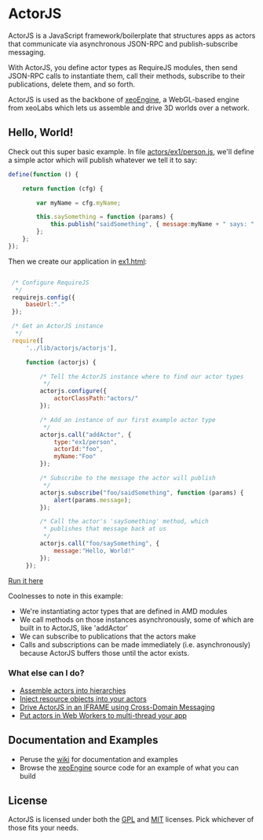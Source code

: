 ActorJS
=======

ActorJS is a JavaScript framework/boilerplate that structures apps as actors that communicate via asynchronous JSON-RPC and publish-subscribe messaging.

With ActorJS, you define actor types as RequireJS modules, then send JSON-RPC calls to instantiate them, call their methods,
subscribe to their publications, delete them, and so forth.

ActorJS is used as the backbone of [xeoEngine](https://github.com/xeolabs/xeoEngine), a WebGL-based engine from xeoLabs which lets us
assemble and drive 3D worlds over a network.

## Hello, World!

Check out this super basic example.
In file [actors/ex1/person.js](actors/ex1/person.js), we'll define a simple actor
which will publish whatever we tell it to say:

```javascript
define(function () {

    return function (cfg) {

        var myName = cfg.myName;

        this.saySomething = function (params) {
            this.publish("saidSomething", { message:myName + " says: " + params.message });
        };
    };
});
```

Then we create our application in [ex1.html](ex1.html):

```javascript

 /* Configure RequireJS
  */
 requirejs.config({
     baseUrl:"."
 });

 /* Get an ActorJS instance
  */
 require([
     '../lib/actorjs/actorjs'],

     function (actorjs) {

         /* Tell the ActorJS instance where to find our actor types
          */
         actorjs.configure({
             actorClassPath:"actors/"
         });

         /* Add an instance of our first example actor type
          */
         actorjs.call("addActor", {
             type:"ex1/person",
             actorId:"foo",
             myName:"Foo"
         });

         /* Subscribe to the message the actor will publish
          */
         actorjs.subscribe("foo/saidSomething", function (params) {
             alert(params.message);
         });

         /* Call the actor's 'saySomething' method, which
          * publishes that message back at us
          */
         actorjs.call("foo/saySomething", {
             message:"Hello, World!"
         });
     });
```

[Run it here](http://xeolabs.github.com/actorjs/ex1.html)

Coolnesses to note in this example:
 * We're instantiating actor types that are defined in AMD modules
 * We call methods on those instances asynchronously, some of which are built in to ActorJS, like 'addActor'
 * We can subscribe to publications that the actors make
 * Calls and subscriptions can be made immediately (i.e. asynchronously) because ActorJS buffers those until the actor exists.

### What else can I do?

 * [Assemble actors into hierarchies](http://xeolabs.github.com/actorjs/ex2.html)
 * [Inject resource objects into your actors](http://xeolabs.github.com/actorjs/ex3.html)
 * [Drive ActorJS in an IFRAME using Cross-Domain Messaging](http://xeolabs.github.com/actorjs/ex4.html)
 * [Put actors in Web Workers to multi-thread your app](http://xeolabs.github.com/actorjs/ex5.html)

## Documentation and Examples
 * Peruse the [wiki](https://github.com/xeolabs/actorjs/wiki) for documentation and examples
 * Browse the [xeoEngine](https://github.com/xeolabs/xeoEngine) source code for an example of what you can build

## License
ActorJS is licensed under both the [GPL](https://github.com/xeolabs/actorjs/blob/master/licenses/GPL_LICENSE.txt)
and [MIT](https://github.com/xeolabs/actorjs/blob/master/licenses/MIT_LICENSE.txt) licenses.
Pick whichever of those fits your needs.
